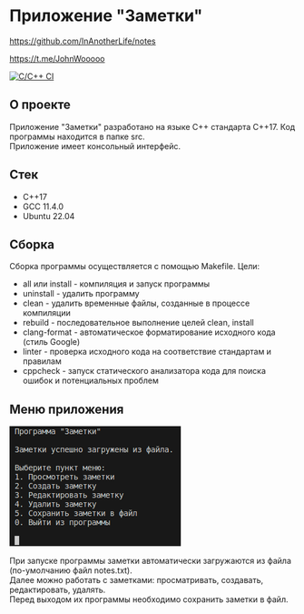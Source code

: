 # Приложение "Заметки"

https://github.com/InAnotherLife/notes

https://t.me/JohnWooooo

[![C/C++ CI](https://github.com/InAnotherLife/notes/actions/workflows/main.yml/badge.svg)](https://github.com/InAnotherLife/notes/actions/workflows/main.yml)

## О проекте
Приложение "Заметки" разработано на языке С++ стандарта C++17. Код программы находится в папке src.\
Приложение имеет консольный интерфейс.

## Стек
* С++17
* GCC 11.4.0
* Ubuntu 22.04

## Сборка

Сборка программы осуществляется с помощью Makefile. Цели:
* all или install - компиляция и запуск программы
* uninstall - удалить программу
* clean - удалить временные файлы, созданные в процессе компиляции 
* rebuild - последовательное выполнение целей clean, install
* clang-format - автоматическое форматирование исходного кода (стиль Google)
* linter - проверка исходного кода на соответствие стандартам и правилам
* cppcheck - запуск статического анализатора кода для поиска ошибок и потенциальных проблем

## Меню приложения

![Меню приложения](img/1.png)

При запуске программы заметки автоматически загружаются из файла (по-умолчанию файл notes.txt).\
Далее можно работать с заметками: просматривать, создавать, редактировать, удалять.\
Перед выходом их программы необходимо сохранить заметки в файл.
